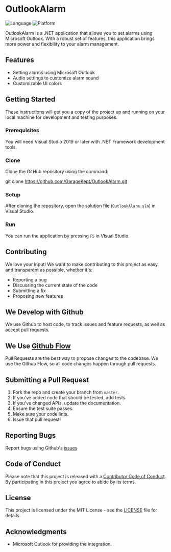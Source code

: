 # OutlookAlarm

![Language](https://img.shields.io/badge/language-C%23-blue)
![Platform](https://img.shields.io/badge/platform-Windows-blue)

OutlookAlarm is a .NET application that allows you to set alarms using Microsoft Outlook. With a robust set of features, this application brings more power and flexibility to your alarm management.

## Features

- Setting alarms using Microsoft Outlook
- Audio settings to customize alarm sound
- Customizable UI colors

## Getting Started

These instructions will get you a copy of the project up and running on your local machine for development and testing purposes.

### Prerequisites

You will need Visual Studio 2019 or later with .NET Framework development tools.

### Clone

Clone the GitHub repository using the command:

git clone https://github.com/GarageKept/OutlookAlarm.git


### Setup

After cloning the repository, open the solution file (`OutlookAlarm.sln`) in Visual Studio. 

### Run

You can run the application by pressing `F5` in Visual Studio.

## Contributing

We love your input! We want to make contributing to this project as easy and transparent as possible, whether it's:

- Reporting a bug
- Discussing the current state of the code
- Submitting a fix
- Proposing new features

## We Develop with Github

We use Github to host code, to track issues and feature requests, as well as accept pull requests.

## We Use [Github Flow](https://guides.github.com/introduction/flow/index.html)

Pull Requests are the best way to propose changes to the codebase. We use the Github Flow, so all code changes happen through pull requests. 

## Submitting a Pull Request

1. Fork the repo and create your branch from `master`.
2. If you've added code that should be tested, add tests.
3. If you've changed APIs, update the documentation.
4. Ensure the test suite passes.
5. Make sure your code lints.
6. Issue that pull request!

## Reporting Bugs

Report bugs using Github's [issues](https://github.com/GarageKept/OutlookAlarm/issues)

## Code of Conduct

Please note that this project is released with a [Contributor Code of Conduct](https://www.contributor-covenant.org). By participating in this project you agree to abide by its terms.

## License

This project is licensed under the MIT License - see the [LICENSE]() file for details.

## Acknowledgments

* Microsoft Outlook for providing the integration.

